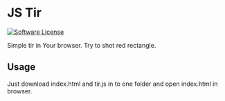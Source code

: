 # JS Tir

[![Software License][ico-license]](LICENSE.txt)

Simple tir in Your browser. Try to shot red rectangle.

## Usage

Just download index.html and tir.js in to one folder and open index.html in browser.

[ico-license]: https://img.shields.io/badge/license-GPL-brightgreen.svg?style=flat-square
